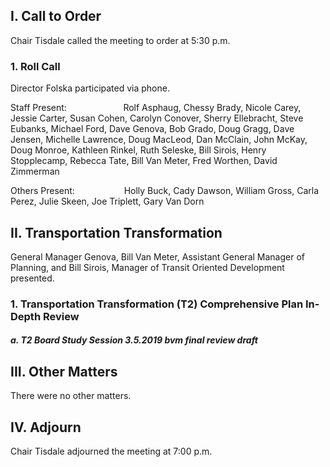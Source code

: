 ## I. Call to Order

Chair Tisdale called the meeting to order at 5:30 p.m.

### 1. Roll Call

Director Folska participated via phone.

Staff Present:                       Rolf Asphaug, Chessy Brady, Nicole Carey, Jessie Carter, Susan Cohen, Carolyn Conover, Sherry Ellebracht, Steve Eubanks, Michael Ford, Dave Genova, Bob Grado, Doug Gragg, Dave Jensen, Michelle Lawrence, Doug MacLeod, Dan McClain, John McKay, Doug Monroe, Kathleen Rinkel, Ruth Seleske, Bill Sirois, Henry Stopplecamp, Rebecca Tate, Bill Van Meter, Fred Worthen, David Zimmerman

Others Present:                    Holly Buck, Cady Dawson, William Gross, Carla Perez, Julie Skeen, Joe Triplett, Gary Van Dorn

## II. Transportation Transformation

General Manager Genova, Bill Van Meter, Assistant General Manager of Planning, and Bill Sirois, Manager of Transit Oriented Development presented.

### 1. Transportation Transformation (T2) Comprehensive Plan In-Depth Review

##### a. T2 Board Study Session 3.5.2019 bvm final review draft

## III. Other Matters

There were no other matters.

## IV. Adjourn

Chair Tisdale adjourned the meeting at 7:00 p.m.